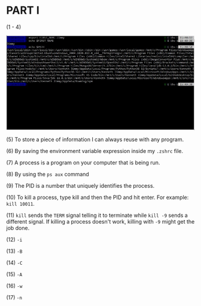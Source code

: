 # PART I

<div>(1 - 4)</div>

![alt intermediate-terminal-I-1-4](../snapshots/intermediate-terminal-I-1-4.JPG)

(5) To store a piece of information I can always reuse with any program.

(6) By saving the environment variable expression inside my `.zshrc` file.

(7) A process is a program on your computer that is being run.

(8) By using the `ps aux` command

(9) The PID is a number that uniquely identifies the process.

(10) To kill a process, type kill and then the PID and hit enter. For example: `kill 10011`.

(11) `kill` sends the `TERM` signal telling it to terminate while `kill -9` sends a different signal. If killing a process doesn't work, killing with `-9` might get the job done.

(12) `-i`

(13) `-B`

(14) `-C`

(15) `-A`

(16) `-w`

(17) `-n`
